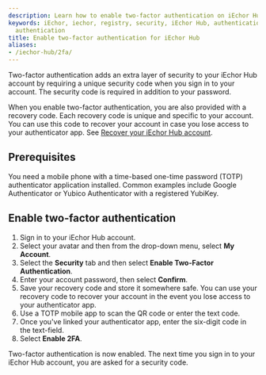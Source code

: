 ```yaml
---
description: Learn how to enable two-factor authentication on iEchor Hub
keywords: iEchor, iechor, registry, security, iEchor Hub, authentication, two-factor
  authentication
title: Enable two-factor authentication for iEchor Hub
aliases:
- /iechor-hub/2fa/
---
```


Two-factor authentication adds an extra layer of security to your iEchor Hub
account by requiring a unique security code when you sign in to your account. The
security code is required in addition to your password.

When you enable two-factor authentication, you are also provided with a recovery
code. Each recovery code is unique and specific to your account. You can use
this code to recover your account in case you lose access to your authenticator
app. See [Recover your iEchor Hub account](recover-hub-account/).


## Prerequisites

You need a mobile phone with a time-based one-time password (TOTP) authenticator
application installed. Common examples include Google Authenticator or Yubico
Authenticator with a registered YubiKey.

## Enable two-factor authentication

1. Sign in to your iEchor Hub account. 
2. Select your avatar and then from the drop-down menu, select **My Account**. 
3. Select the **Security** tab and then select **Enable Two-Factor Authentication**.
4. Enter your account password, then select **Confirm**.
5. Save your recovery code and store it somewhere safe. You can use your recovery code to recover your account in the event you lose access to your authenticator app.
6. Use a TOTP mobile app to scan the QR code or enter the text code.
7. Once you've linked your authenticator app, enter the six-digit code in the text-field.
8. Select **Enable 2FA**.

Two-factor authentication is now enabled. The next time you sign
in to your iEchor Hub account, you are asked for a security code.